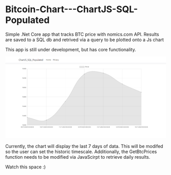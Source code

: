 # Bitcoin-Chart---ChartJS-SQL-Populated
Simple .Net Core app that tracks BTC price with nomics.com API. Results are saved to a SQL db and retrived via a query to be plotted onto a Js chart

This app is still under development, but has core functionality. 


![](Screenshots/BtcChart.PNG)

Currently, the chart will display the last 7 days of data. This will be modifed so the user can set the historic timescale. Additionally, the GetBtcPrices function needs to be modified via JavaScirpt to retrieve daily results.

Watch this space :) 
